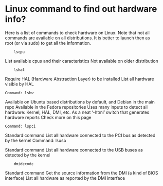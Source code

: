 

# Linux command to find out hardware info?
Here is a list of commands to check hardware on Linux. Note that not all commands are available on all distributions. It is better to launch then as root (or via sudo) to get all the information.

```
    lscpu
```
List available cpus and their caracteristics
Not available on older distribution
```
    lshal
```
Require HAL (Hardware Abstraction Layer) to be installed
List all hardware visible by HAL
```
Command: lshw
```
Available on Ubuntu based distributions by default, and Debian in the main repo
Available in the Fedora repositories
Uses many inputs to detect all hardware: Kernel, HAL, DMI, etc.
As a neat ‘-html’ switch that generates hardware reports
Check more on this page
```
Command: lspci
```
Standard command
List all hardware connected to the PCI bus as detected by the kernel
Command: lsusb

Standard command
List all hardware connected to the USB buses as detected by the kernel
```
    dmidecode
```
Standard command
Get the source information from the DMI (a kind of BIOS interface)
List all hardware as reported by the DMI interface